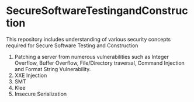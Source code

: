 # SecureSoftwareTestingandConstruction

This repository includes understanding of various security concepts required for Secure Software Testing and Construction
1) Patching a server from numerous vulnerabilities such as Integer Overflow, Buffer Overflow, File/Directory traversal, Command Injection and Format String Vulnerability.
2) XXE Injection
3) SMT
4) Klee
5) Insecure Serialization
